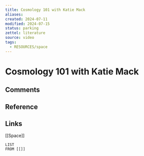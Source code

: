 ```yaml
---
title: Cosmology 101 with Katie Mack
aliases: 
created: 2024-07-11
modified: 2024-07-15
status: parking
zettel: literature
source: video
tags:
  - RESOURCES/space
---
```

# Cosmology 101 with Katie Mack
## Comments

## Reference

## Links
[[Space]]
```dataview
LIST
FROM [[]]
```